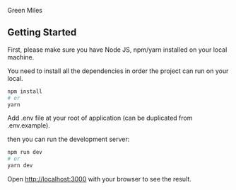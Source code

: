Green Miles

## Getting Started

First, please make sure you have Node JS, npm/yarn installed on your local machine.

You need to install all the dependencies in order the project can run on your local.

```bash
npm install
# or
yarn
```

Add .env file at your root of application (can be duplicated from .env.example).

then you can run the development server:

```bash
npm run dev
# or
yarn dev
```

Open [http://localhost:3000](http://localhost:3000) with your browser to see the result.
